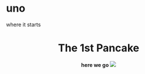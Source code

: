# uno
where it starts
<header>
<h1>The 1st Pancake</h1>
<b>here we go</b>
  <a><img class="smaller-image thick-blue-border" src="https://images.immediate.co.uk/production/volatile/sites/30/2020/08/recipe-image-legacy-id-1273477_8-ad36e3b.jpg?quality=90&webp=true&resize=300,272"></a>
  </header>
